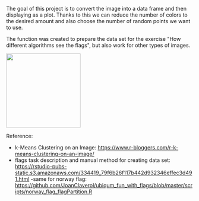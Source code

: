 The goal of this project is to convert the image into a data frame and then displaying as a plot. Thanks to this we can reduce the number of colors to the desired amount and also choose the number of random points we want to use.  

The function was created to prepare the data set for the exercise "How different algorithms see the flags", but also work for other types of images.

<img src="https://github.com/jachuR/image-to-plot/blob/master/Samples/starry_night.jpeg" width="200">

Reference:
- k-Means Clustering on an Image:
  https://www.r-bloggers.com/r-k-means-clustering-on-an-image/
- flags task description and manual method for creating data set:
  https://rstudio-pubs-static.s3.amazonaws.com/334419_79f6b26f117b442d932346effec3d491.html
-same for norway flag:
  https://github.com/JoanClaverol/ubiqum_fun_with_flags/blob/master/scripts/norway_flag_flagPartition.R

